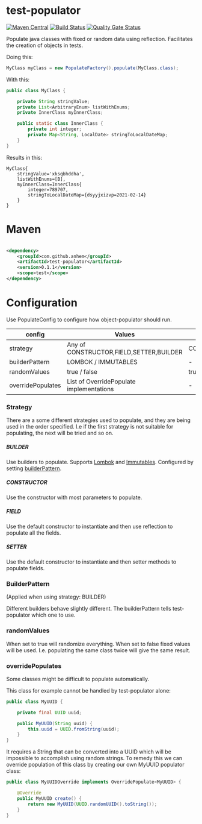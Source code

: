 # test-populator
[![Maven Central](https://img.shields.io/maven-central/v/com.github.anhem/test-populator.svg)](https://search.maven.org/search?q=g:com.github.anhem%20a:test-populator)
[![Build Status](https://travis-ci.org/anhem/test-populator.svg?branch=main)](https://travis-ci.org/github/anhem/test-populator)
[![Quality Gate Status](https://sonarcloud.io/api/project_badges/measure?project=com.github.anhem%3Atest-populator&metric=alert_status)](https://sonarcloud.io/dashboard?id=com.github.anhem%3Atest-populator)

Populate java classes with fixed or random data using reflection. Facilitates the creation of objects in tests.

Doing this:
```java
MyClass myClass = new PopulateFactory().populate(MyClass.class);
```
With this:
```java
public class MyClass {

    private String stringValue;
    private List<ArbitraryEnum> listWithEnums;
    private InnerClass myInnerClass;

    public static class InnerClass {
        private int integer;
        private Map<String, LocalDate> stringToLocalDateMap;
    }
}
```
Results in this:
```
MyClass{
    stringValue='xksqbhddha', 
    listWithEnums=[B], 
    myInnerClass=InnerClass{
        integer=789707, 
        stringToLocalDateMap={dsyyjxizvp=2021-02-14}
    }
}
```

# Maven

```xml

<dependency>
    <groupId>com.github.anhem</groupId>
    <artifactId>test-populator</artifactId>
    <version>0.1.1</version>
    <scope>test</scope>
</dependency>
```

# Configuration

Use PopulateConfig to configure how object-populator should run.

| config | Values | Default
|---|---|---
| strategy | Any of CONSTRUCTOR,FIELD,SETTER,BUILDER | CONSTRUCTOR,FIELD
| builderPattern | LOMBOK / IMMUTABLES | -
| randomValues | true / false | true
| overridePopulates | List of OverridePopulate implementations | -

### Strategy

There are a some different strategies used to populate, and they are being used in the order specified. 
I.e if the first strategy is not suitable for populating, the next will be tried and so on.

##### BUILDER
Use builders to populate. Supports [Lombok](https://projectlombok.org/) and [Immutables](https://immutables.github.io/). Configured by setting [builderPattern](#builderpattern).

##### CONSTRUCTOR
Use the constructor with most parameters to populate.

##### FIELD
Use the default constructor to instantiate and then use reflection to populate all the fields.

##### SETTER
Use the default constructor to instantiate and then setter methods to populate fields.

### BuilderPattern
(Applied when using strategy: BUILDER)

Different builders behave slightly different. The builderPattern tells test-populator which one to use. 

### randomValues
When set to true will randomize everything. When set to false fixed values will be used. I.e. populating the same class twice will give the same result.

### overridePopulates
Some classes might be difficult to populate automatically.

This class for example cannot be handled by test-populator alone:
```java
public class MyUUID {

    private final UUID uuid;

    public MyUUID(String uuid) {
        this.uuid = UUID.fromString(uuid);
    }
}
```
It requires a String that can be converted into a UUID which will be impossible to accomplish using random strings.
To remedy this we can override population of this class by creating our own MyUUID populator class:

```java
public class MyUUIDOverride implements OverridePopulate<MyUUID> {

    @Override
    public MyUUID create() {
        return new MyUUID(UUID.randomUUID().toString());
    }
}
```
